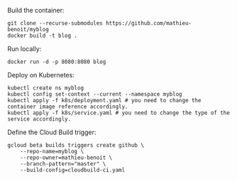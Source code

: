 Build the container:
```
git clone --recurse-submodules https://github.com/mathieu-benoit/myblog
docker build -t blog .
```

Run locally:
```
docker run -d -p 8080:8080 blog
```

Deploy on Kubernetes:
```
kubectl create ns myblog
kubectl config set-context --current --namespace myblog
kubectl apply -f k8s/deployment.yaml # you need to change the container image reference accordingly.
kubectl apply -f k8s/service.yaml # you need to change the type of the service accordingly.
```

Define the Cloud Build trigger:
```
gcloud beta builds triggers create github \
    --repo-name=myblog \
    --repo-owner=mathieu-benoit \
    --branch-pattern="master" \
    --build-config=cloudbuild-ci.yaml
```